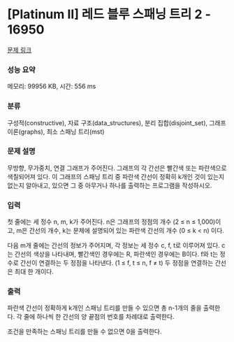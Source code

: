 # [Platinum II] 레드 블루 스패닝 트리 2 - 16950 

[문제 링크](https://www.acmicpc.net/problem/16950) 

### 성능 요약

메모리: 99956 KB, 시간: 556 ms

### 분류

구성적(constructive), 자료 구조(data_structures), 분리 집합(disjoint_set), 그래프 이론(graphs), 최소 스패닝 트리(mst)

### 문제 설명

<p>무방향, 무가중치, 연결 그래프가 주어진다. 그래프의 각 간선은 빨간색 또는 파란색으로 색칠되어져 있다. 이 그래프의 스패닝 트리 중 파란색 간선이 정확히 k개인 것이 있는지 없는지 알아내고, 있으면 그 중 아무거나 하나를 출력하는 프로그램을 작성하시오.</p>

### 입력 

 <p>첫 줄에는 세 정수 n, m, k가 주어진다. n은 그래프의 정점의 개수 (2 ≤ n ≤ 1,000)이고, m은 간선의 개수, k는 문제에 설명되어 있는 파란색 간선의 개수 (0 ≤ k < n) 이다.</p>

<p>다음 m개 줄에는 간선의 정보가 주어지며, 각 정보는 세 정수 c, f, t로 이루어져 있다. c는 간선의 색상을 나타내며, 빨간색인 경우에는 R, 파란색인 경우에는 B이다. f와 t는 정수로 간선이 연결하는 두 정점을 나타낸다. (1 ≤ f, t ≤ n, f ≠ t) 두 정점을 연결하는 간선은 최대 한 개이다.</p>

### 출력 

 <p>파란색 간선이 정확하게 k개인 스패닝 트리를 만들 수 있으면 총 n-1개의 줄을 출력한다. 각 줄에 하나씩 한 간선의 양 끝점의 번호를 차례대로 출력한다.</p>

<p>조건을 만족하는 스패닝 트리를 만들 수 없으면 0을 출력한다.</p>

